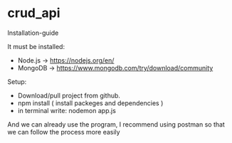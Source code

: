 # crud_api

Installation-guide

It must be installed:

 - Node.js  -> https://nodejs.org/en/
 - MongoDB -> https://www.mongodb.com/try/download/community

Setup:

 - Download/pull project from github.
 - npm install ( install packeges and dependencies )
 - in terminal write: nodemon app.js 
 
 And we can already use the program, I recommend using postman so that we can follow the process more easily

